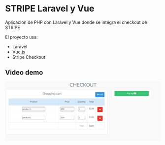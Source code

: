 # STRIPE Laravel y Vue
 
Aplicación de PHP con Laravel y Vue donde se integra el checkout de STRIPE

El proyecto usa:

- Laravel
- Vue.js
- Stripe Checkout

## Video demo

[![Groceries-vue video demo](https://github.com/oscarlira090/stripe-checkout-app/blob/main/checkout.PNG)](https://www.youtube.com/watch?v=4CdLCR_sYPc)
